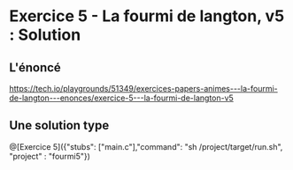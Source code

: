 # Exercice 5 - La fourmi de langton, v5 : Solution

## L'énoncé

https://tech.io/playgrounds/51349/exercices-papers-animes---la-fourmi-de-langton---enonces/exercice-5---la-fourmi-de-langton-v5

## Une solution type

@[Exercice 5]({"stubs": ["main.c"],"command": "sh /project/target/run.sh", "project" : "fourmi5"})
